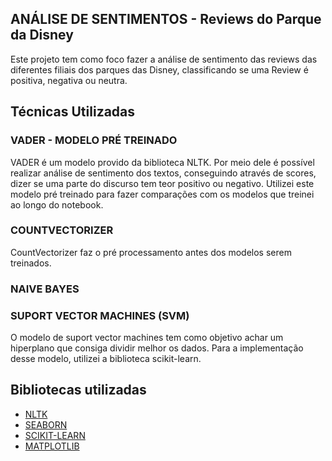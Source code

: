 ## ANÁLISE DE SENTIMENTOS - Reviews do Parque da Disney
Este projeto tem como foco fazer a análise de sentimento das reviews das diferentes filiais dos parques das Disney, classificando se uma Review é positiva, negativa ou neutra.

## Técnicas Utilizadas
### VADER - MODELO PRÉ TREINADO
VADER é um modelo provido da biblioteca NLTK. Por meio dele é possível realizar análise de sentimento dos textos, conseguindo através de scores, dizer se uma parte do discurso tem teor positivo ou negativo. Utilizei este modelo pré treinado para fazer comparações com os modelos que treinei ao longo do notebook.

### COUNTVECTORIZER
CountVectorizer faz o pré processamento antes dos modelos serem treinados. 
### NAIVE BAYES

### SUPORT VECTOR MACHINES (SVM)
O modelo de suport vector machines tem como objetivo achar um hiperplano que consiga dividir melhor os dados. Para a implementação desse modelo, utilizei a biblioteca scikit-learn.

## Bibliotecas utilizadas
* [NLTK](https://www.nltk.org/)
* [SEABORN](https://seaborn.pydata.org/)
* [SCIKIT-LEARN](https://scikit-learn.org/stable/)
* [MATPLOTLIB](https://matplotlib.org/)



